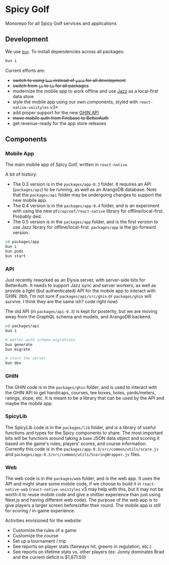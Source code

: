 # Spicy Golf

Monorepo for all Spicy Golf services and applications

## Development

We use [`bun`](https://bun.sh).  To install dependencies across all packages:

```bash
bun i
```

Current efforts are:
- ~~switch to using `bun` instead of `yarn` for all development~~
- ~~switch from `js` to `ts` for all packages~~
- modernize the mobile app to work offline and use [Jazz](https://jazz.tools) as a local-first data store
- style the mobile app using our own components, styled with `react-native-unistyles` v3+
- add proper support for the new [GHIN API](https://app.swaggerhub.com/apis-docs/GHIN/Admin/1.0)
- ~~move mobile auth from Firebase to BetterAuth~~
- get revenue-ready for the app store releases

## Components

### Mobile App

The main mobile app of Spicy Golf, written in `react-native`.

A bit of history:
- The 0.3 version is in the `packages/app-0.3` folder.  It requires an API (`packages/api`) to be running, as well as an ArangoDB database.  Note that the `packages/api` folder may be undergoing changes to support the new mobile app.
- The 0.4 version is in the `packages/app-0.4` folder, and is an experiment with using the new `@fireproof/react-native` library for offline/local-first.  Probably ded.
- The 0.5 version is in the `packages/app` folder, and is the first version to use Jazz library for offline/local-first.  `packages/app` is the go-forward version.

```bash
cd packages/app
bun i
bun pods
bun start
```

### API

Just recently reworked as an Elysia server, with server-side bits for BetterAuth.  It needs to support Jazz sync and server workers, as well as provide a light (but authenticated) API for the mobile app to interact with GHIN.  (tbh, I'm not sure if `packages/api/src/ghin` or `packages/ghin` will survive.  I think they are the same ish? code right now)

The old API (in `packages/api-0.3`) is kept for posterity, but we are moving away from the GraphQL schema and models, and ArangoDB backend.

```bash
cd packages/api
bun i

# better-auth schema migrations
bun generate
bun migrate

# start the server
bun dev
```

### GHIN

The GHIN code is in the `packages/ghin` folder, and is used to interact with the GHIN API to get handicaps, courses, tee boxes, holes, yards/meters, ratings, slope, etc.  It is meant to be a library that can be used by the API and maybe the mobile app.

### SpicyLib

The SpicyLib code is in the `packages/lib` folder, and is a library of useful functions and types for the Spicy components to share.  The most important bits will be functions around taking a `Game` JSON data object and scoring it based on the game's rules, players' scores, and course information.  Currently this code is in the `packages/app-0.3/src/common/utils/score.js` and `packages/app-0.3/src/common/utils/ScoringWrapper.js` files.

### Web

The web code is in the `packages/web` folder, and is the web app.  It uses the API and might share some mobile code, if we choose to build it in `react-native-web` (`react-native-unistyles` v3 may help with this, but it may not be worth it to reuse mobile code and give a shittier experience than just using Next.js and having different web code).  The purpose of the web app is to give players a larger screen before/after their round.  The mobile app is still for scoring / in-game experience.

Activities envisioned for the website:
- Customize the rules of a game
- Customize the course
- Set up a tournament / trip
- See reports on player stats (fairways hit, greens in regulation, etc.)
- See reports on lifetime stats vs. other players (ex: Jonny dominates Brad and the current deficit is $1,871.50)
